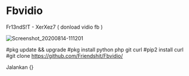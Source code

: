 # Fbvidio
Fr13ndS!T - XerXez7 ( donload vidio fb )

![Screenshot_20200814-111201](https://user-images.githubusercontent.com/69560644/90213216-b8be9080-dde4-11ea-9a06-1c69f7a202f6.jpg)

#pkg update && upgrade
#pkg install python php git curl
#pip2 install curl
#git clone https://github.com/Friendshit/Fbvidio/

Jalankan {}
